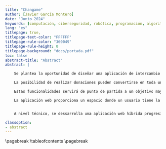 ```yaml
---
title: "Changame"
author: [Javier García Montero]
date: "Junio 2024"
keywords: [computación, ciberseguridad, robótica, programación, algoritmo, hacking]
lang: "es"
titlepage: true,
titlepage-text-color: "FFFFFF"
titlepage-rule-color: "360049"
titlepage-rule-height: 0
titlepage-background: "docs/portada.pdf"
toc: false
abstract-title: "Abstract"
abstract: |

    Se plantea la oportunidad de diseñar una aplicación de intercambio de trueque de juegos en la medida en que la gente compra cada vez más cosas. Sin embargo, no todos los elementos son necesarios. Es una pena tirarlos. No siempre es posible venderlos de forma rentable. Por tanto, muchos están volviendo al sistema de intercambio tradicional. Una aplicación de intercambio de bienes puede resultar muy útil para modernizar esta práctica.

    La posibilidad de realizar donaciones pueden convertirse en toda una plataforma de reputación en la que los usuarios aportan su grano de arena en un objetivo de desarrollo sostenible. La idea de propocionar una herramienta donde pueden participar en campañas de recogida de juegos y/o aportaciones económica para proporcionar a poblaciones con pocos recursos la posibilidad de disponer de juegos, es uno de los objetivos en lo que se fundamenta esta aplicación. 

    Estas funcionalidades servirá de punto de partida a un objetivo mayor, como puede ser la incorporación de una aplicación ecommerce de compraventa de juegos.

    La aplicación web proporciona un espacio donde un usuario tiene la posibilidad de ofrecer un juego que ya no utiliza, de forma que le permita la posibilidad de obtener a cambio otro de igual o distinta naturaleza. Todo ello, mediante el establecimiento de una serie de premisas que se deben cumplir. 


    A nivel técnico, se dessarrolla una aplicación web híbrida progresiv (PWA) con diseño resposive, de forma que puede usarse a través de un dispositivo movil, mediante el uso de Laravel como framework de desarrollo con php, un sistema de gestión de bases de de datos como mysql, una biblioteca de diseño como Bootstrap, interfaces de aplicaciones API-REST con JSON y plugins específicos que servirán para la mejora la usabilidad web. 

classoption:
- abstract
---
```


\pagebreak
\tableofcontents
\pagebreak
